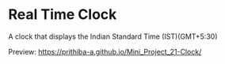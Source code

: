 # Real Time Clock

A clock that displays the Indian Standard Time (IST)(GMT+5:30)

Preview: https://prithiba-a.github.io/Mini_Project_21-Clock/
